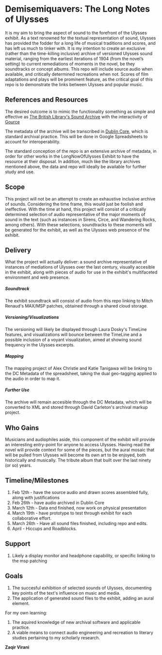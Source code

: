 # Demisemiquavers: The Long Notes of Ulysses

It is my aim to bring the aspect of sound to the forefront of the Ulysses exhibit. As a text renowned for the textual representation of sound, Ulysses has provided the fodder for a long life of musical traditions and scores, and has left us much to tinker with. It is my intention to create an exclusive (rather than the time-killing inclusive) archive of versioned Ulysses sound material, ranging from the earliest iterations of 1904 (from the novel’s setting) to current remediations of moments in the novel, be they soundtracks or concept albums. This repo will include source audio when available, and critically determined recreations when not. Scores of film adaptations and plays will be prominent feature, as the critical goal of this repo is to demonstrate the links between Ulysses and popular music. 

## References and Resources

The desired outcome is to mimic the functionality something as simple and effective as [The British Library's Sound Archive](http://sounds.bl.uk/ "redirect to Sounds.BL") with the interactivity of [Gource](http://code.google.com/p/gource/ "redirects to Gource")

The metadata of the archive will be transcribed in [Dublin Core](http://dublincore.org/documents/usageguide/elements.shtml), which is standard archival practice. This will be done in Google Spreadsheets to account for interoperability.

The standard conception of the repo is an extensive archive of metadata, in order for other works in the LongNowOfUlysses Exhibit to have the resource at their disposal. In addition, much like the library archives mentioned above, the data and repo will ideally be available for further study and use.  

## Scope

This project will not be an attempt to create an exhaustive inclusive archive of sounds. Considering the time frame, this would just be foolish and ineffective. With the time at hand, this project will consist of a critically determined selection of audio representative of the major moments of sound in the text (such as instances in Sirens, Circe, and Wandering Rocks, among others). With these selections, soundtracks to these moments will be generated for the exhibit, as well as the Ulysses web presence of the exhibit. 


## Delivery

What the project will actually deliver: a sound archive representative of instances of mediations of Ulysses over the last century, visually accesible in the exhibit, along with pieces of audio for use in the exhibit's multifaceted environment and web presence. 

##### Soundtrack
The exhibit soundtrack will consist of audio from this repo linking to Mitch Renaud's MAX/MSP patches, obtained through a shared cloud storage.

##### Versioning/Visualizations
The versioning will likely be displayed through Laura Dosky's TimeLine features, and visualizations will bounce between the TimeLine and a possible inclusion of a voyant visualization, aimed at showing sound frequency in the Ulysses excerpts.

##### Mapping
The mapping project of Alex Christie and Katie Tanigawa will be linking to the DC Metadata of the spreadsheet, taking the dual geo-tagging applied to the audio in order to map it. 

##### Further Use
The archive will remain accesible through the DC Metadata, which will be converted to XML and stored through David Carleton's archival markup project.

## Who Gains

Musicians and audiophiles aside, this component of the exhibit will provide an interesting entry-point for anyone to access Ulysses. Having read the novel will provide context for some of the pieces, but the aural mosaic that will be pulled from Ulysses will become its own art to be enjoyed, both historically and musically. The tribute album that built over the last ninety (or so) years. 

## Timeline/Milestones

1. Feb 12th - have the source audio and drawn scores assembled fully, along with justifications
2. Feb 26th - have audio archived in Dublin Core
3. March 12th - Data end finished, now work on physical presentation
4.  March 19th - have prototype to test through exhibit for each collaborative effort.
5. March 26th - Have all sound files finished, including repo and edits.
6. April - Hiccups and Roadblocks.
 
## Support

1. Likely a display monitor and headphone capability, or specific linking to the msp patching

## Goals

1. The succesful exhibition of selected sounds of Ulysses, documenting key points of the text's influence on music and media.
2. The application of generated sound files to the exhibit, adding an aural element.

For my own learning: 

1. The aquired knowledge of new archival software and applicable practice.
2. A viable means to connect audio engineering and recreation to literary studies pertaining to my scholarly research. 

**Zaqir Virani**
